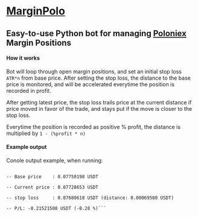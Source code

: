 # [MarginPolo](https://poloniex.com/signup?c=2E28D52D)

## Easy-to-use Python bot for managing [Poloniex](https://poloniex.com/signup?c=2E28D52D) Margin Positions

#### How it works

Bot will loop through open margin positions, and set an initial stop loss `ATR*n` from base price.
After setting the stop loss, the distance to the base price is monitored, and will be accelerated
everytime the position is recorded in profit.

After getting latest price, the stop loss trails price at the current distance if price moved in favor of the trade,
and stays put if the move is closer to the stop loss.

Everytime the position is recorded as positive % profit, the distance is multiplied by `1 - (%profit * n)`

#### Example output
Conole output example, when running:

```[USDT_TRX LONG]

-- Base price    : 0.07750198 USDT

-- Current price : 0.07728653 USDT

-- stop loss     : 0.07680618 USDT (distance: 0.00069580 USDT)

-- P/L: -0.21521508 USDT (-0.28 %)```





